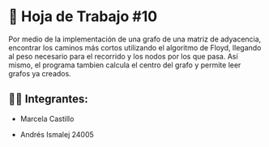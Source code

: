 # 🚚 Hoja de Trabajo #10
Por medio de la implementación de una grafo de una matriz de adyacencia, encontrar los caminos más cortos utilizando el algoritmo de Floyd, llegando al peso necesario para el recorrido y los nodos por los que pasa. Así mismo, el programa tambien calcula el centro del grafo y permite leer grafos ya creados. 
## 👨‍💻 Integrantes:
- Marcela Castillo 

- Andrés Ismalej 24005
